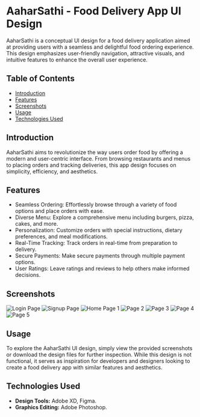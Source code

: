 # AaharSathi - Food Delivery App UI Design

AaharSathi is a conceptual UI design for a food delivery application aimed at providing users with a seamless and delightful food ordering experience. This design emphasizes user-friendly navigation, attractive visuals, and intuitive features to enhance the overall user experience.

## Table of Contents

- [Introduction](#introduction)
- [Features](#features)
- [Screenshots](#screenshots)
- [Usage](#usage)
- [Technologies Used](#technologies-used)


## Introduction

AaharSathi aims to revolutionize the way users order food by offering a modern and user-centric interface. From browsing restaurants and menus to placing orders and tracking deliveries, this app design focuses on simplicity, efficiency, and aesthetics.

## Features
- Seamless Ordering: Effortlessly browse through a variety of food options and place orders with ease.
- Diverse Menu: Explore a comprehensive menu including burgers, pizza, cakes, and more.
- Personalization: Customize orders with special instructions, dietary preferences, and meal modifications.
- Real-Time Tracking: Track orders in real-time from preparation to delivery.
- Secure Payments: Make secure payments through multiple payment options.
- User Ratings: Leave ratings and reviews to help others make informed decisions.

## Screenshots
![Login Page](https://github.com/Jeevannaik66/Food-Delivery-App-Ui-Design/assets/117274229/ef928747-d795-4f7e-a0ca-18ee7f8cdd33)
![Signup Page](https://github.com/Jeevannaik66/Food-Delivery-App-Ui-Design/assets/117274229/19e640e5-5035-480c-86eb-52022c0a3cc1)
![Home Page 1](https://github.com/Jeevannaik66/Food-Delivery-App-Ui-Design/assets/117274229/b7c3f78b-ee83-4e61-bae4-a798665c9790)
![Page 2](https://github.com/Jeevannaik66/Food-Delivery-App-Ui-Design/assets/117274229/a6fe2954-7349-4e9b-920e-4340bc4bd216)
![Page 3](https://github.com/Jeevannaik66/Food-Delivery-App-Ui-Design/assets/117274229/1802ae30-3ebf-4073-98b4-d1a1cc4ea2fd)
![Page 4](https://github.com/Jeevannaik66/Food-Delivery-App-Ui-Design/assets/117274229/e6891651-484a-4c21-bc36-9bca98754742)
![Page 5](https://github.com/Jeevannaik66/Food-Delivery-App-Ui-Design/assets/117274229/794d0f90-5718-4a2f-a770-ded8105005fd)


## Usage

To explore the AaharSathi UI design, simply view the provided screenshots or download the design files for further inspection. While this design is not functional, it serves as inspiration for developers and designers looking to create a food delivery app with similar features and aesthetics.

## Technologies Used

- **Design Tools:** Adobe XD, Figma.
- **Graphics Editing:** Adobe Photoshop.
  

